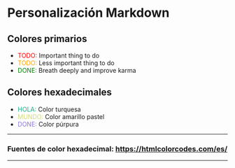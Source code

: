 # Personalización Markdown
## Colores primarios
<style>
r { color: Red }
o { color: Orange }
g { color: Green }
</style>

- <r>TODO:</r> Important thing to do
- <o>TODO:</o> Less important thing to do
- <g>DONE:</g> Breath deeply and improve karma
## Colores hexadecimales

<style>
c { color: #1DB088} 
y { color: #D3DA7C} 
m { color: #8F76DF} 
</style>

- <c>HOLA:</c> Color turquesa
- <y>MUNDO:</y> Color amarillo pastel
- <m>DONE:</m> Color púrpura
<hr>

### Fuentes de color hexadecimal: https://htmlcolorcodes.com/es/ 

<hr>